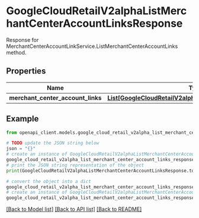 # GoogleCloudRetailV2alphaListMerchantCenterAccountLinksResponse

Response for MerchantCenterAccountLinkService.ListMerchantCenterAccountLinks method.

## Properties

Name | Type | Description | Notes
------------ | ------------- | ------------- | -------------
**merchant_center_account_links** | [**List[GoogleCloudRetailV2alphaMerchantCenterAccountLink]**](GoogleCloudRetailV2alphaMerchantCenterAccountLink.md) | The links. | [optional] 

## Example

```python
from openapi_client.models.google_cloud_retail_v2alpha_list_merchant_center_account_links_response import GoogleCloudRetailV2alphaListMerchantCenterAccountLinksResponse

# TODO update the JSON string below
json = "{}"
# create an instance of GoogleCloudRetailV2alphaListMerchantCenterAccountLinksResponse from a JSON string
google_cloud_retail_v2alpha_list_merchant_center_account_links_response_instance = GoogleCloudRetailV2alphaListMerchantCenterAccountLinksResponse.from_json(json)
# print the JSON string representation of the object
print(GoogleCloudRetailV2alphaListMerchantCenterAccountLinksResponse.to_json())

# convert the object into a dict
google_cloud_retail_v2alpha_list_merchant_center_account_links_response_dict = google_cloud_retail_v2alpha_list_merchant_center_account_links_response_instance.to_dict()
# create an instance of GoogleCloudRetailV2alphaListMerchantCenterAccountLinksResponse from a dict
google_cloud_retail_v2alpha_list_merchant_center_account_links_response_from_dict = GoogleCloudRetailV2alphaListMerchantCenterAccountLinksResponse.from_dict(google_cloud_retail_v2alpha_list_merchant_center_account_links_response_dict)
```
[[Back to Model list]](../README.md#documentation-for-models) [[Back to API list]](../README.md#documentation-for-api-endpoints) [[Back to README]](../README.md)


